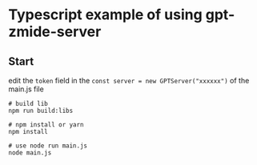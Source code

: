 <!--
 * @Author: Bin
 * @Date: 2023-04-07
 * @FilePath: /gpt-zmide-server/docs/examples/typescript/README.md
-->
<!--
 * @Author: Bin
 * @Date: 2023-03-11
 * @FilePath: /gpt-zmide-server/docs/examples/php/README.md
-->
# Typescript example of using gpt-zmide-server

## Start

edit the `token` field in the `const server = new GPTServer("xxxxxx")` of the main.js file

```shell
# build lib
npm run build:libs

# npm install or yarn
npm install

# use node run main.js
node main.js
```